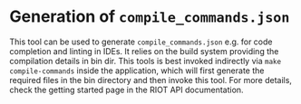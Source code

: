 Generation of `compile_commands.json`
=====================================

This tool can be used to generate `compile_commands.json` e.g. for code completion and linting in
IDEs. It relies on the build system providing the compilation details in bin dir. This tools is
best invoked indirectly via `make compile-commands` inside the application, which will first
generate the required files in the bin directory and then invoke this tool. For more details, check
the getting started page in the RIOT API documentation.

